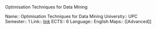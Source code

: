 Optimisation Techniques for Data Mining

Name:: Optimisation Techniques for Data Mining
University:: UPC
Semester:: 1
Link:: [link](https://www.fib.upc.edu/en/studies/masters/master-data-science/curriculum/syllabus/OTDM-MDS)
ECTS:: 6
Language:: English
Maps:: [[Advanced]]